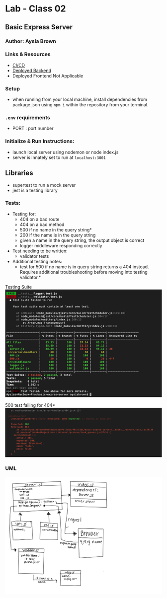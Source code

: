 # Lab - Class 02
## Basic Express Server
### Author: Aysia Brown

### Links & Resources
- [CI/CD](https://github.com/aysiabrown-401d39-advanced-javascript/basic-expres-server/actions/new)
- [Deployed Backend](https://aysiab-basic-express-server.herokuapp.com/)
- Deployed Frontend Not Applicable

### Setup
- when running from your local machine, install dependencies from package.json using `npm i` within the repository from your terminal.

### `.env` requirements
- PORT : port number

### Initialize & Run Instructions:
- launch local server using nodemon or node index.js
- server is innately set to run at `localhost:3001` 

## Libraries
- supertest to run a mock server
- jest is a testing library 

### Tests:
- Testing for:
    - 404 on a bad route
    - 404 on a bad method
    - 500 if no name in the query string*
    - 200 if the name is in the query string
    - given a name in the query string, the output object is correct
    - logger middleware responding correctly
- Test needing to be written:
    - validator tests 
- Additional testing notes:
    - test for 500 if no name is in query string returns a 404 instead. Requires additional troubleshooting before moving into testing validator.*

Testing Suite
![Testing Suite](./readme-assets/testingsuite.png)

500 test failing for 404*
![Failed 500 Test](./readme-assets/testfailure.png)

### UML
![UML](./readme-assets/uml.png)